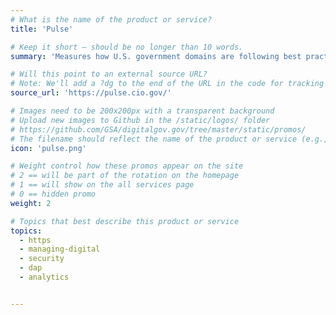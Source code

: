 ```yaml
---
# What is the name of the product or service?
title: 'Pulse'

# Keep it short — should be no longer than 10 words.
summary: 'Measures how U.S. government domains are following best practices for federal websites.'

# Will this point to an external source URL?
# Note: We'll add a ?dg to the end of the URL in the code for tracking purposes
source_url: 'https://pulse.cio.gov/'

# Images need to be 200x200px with a transparent background
# Upload new images to Github in the /static/logos/ folder
# https://github.com/GSA/digitalgov.gov/tree/master/static/promos/
# The filename should reflect the name of the product or service (e.g., challenge-gov.png)
icon: 'pulse.png'

# Weight control how these promos appear on the site
# 2 == will be part of the rotation on the homepage
# 1 == will show on the all services page
# 0 == hidden promo
weight: 2

# Topics that best describe this product or service
topics:
  - https
  - managing-digital
  - security
  - dap
  - analytics


---
```

